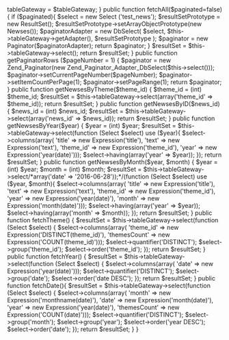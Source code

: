 
<?php




namespace Newses\Model;



use Zend\Db\TableGateway\TableGateway;

use Zend\Db\Sql\Select;



use Zend\Db\ResultSet\ResultSet;

use Zend\Paginator\Adapter\DbSelect;

use Zend\Paginator\Paginator;



use Zend\Db\Sql\Predicate\Expression;



use Zend\View\Model\ViewModel;



class NewsesTable

{

protected $tableGateway;



public function __construct(TableGateway $tableGateway)

{

$this->tableGateway = $tableGateway;

}



public function fetchAll($paginated=false)

{ 

if ($paginated){

$select = new Select ('test_news');

$resultSetPrototype = new ResultSet();

$resultSetPrototype->setArrayObjectPrototype(new Newses());

$paginatorAdapter = new DbSelect(

$select,

$this->tableGateway->getAdapter(),

$resultSetPrototype

);

$paginator = new Paginator($paginatorAdapter);

return $paginator;

}

$resultSet = $this->tableGateway->select();

return $resultSet;

}



public function getPaginatorRows ($pageNumber = 1)

{

$paginator = new Zend_Paginator(new Zend_Paginator_Adapter_DbSelect($this->select()));

$paginator->setCurrentPageNumber($pageNumber);

$paginator->setItemCountPerPage(1);

$paginator->setPageRange(1);

return $paginator;

}



public function getNewsesByTheme($theme_id)

{

$theme_id = (int) $theme_id;

$resultSet = $this->tableGateway->select(array('theme_id' => $theme_id));

return $resultSet;

}



public function getNewsesByID($news_id)

{

$news_id = (int) $news_id;

$resultSet = $this->tableGateway->select(array('news_id' => $news_id));

return $resultSet;

}



public function getNewsesByYear($year)

{

$year = (int) $year;

$resultSet = $this->tableGateway->select(function (Select $select) use ($year){

$select->columns(array( 

'title' => new Expression('title'),

'text' => new Expression('text'),

'theme_id' => new Expression('theme_id'),

'year' => new Expression('year(date)')));

$select->having(array('year' => $year));

});



return $resultSet;

}



public function getNewsesByMonth($year, $month)

{

$year = (int) $year;

$month = (int) $month;

$resultSet = $this->tableGateway->select/*array('date' => '2016-06-28'));*/(function (Select $select) use ($year, $month){

$select->columns(array( 

'title' => new Expression('title'),

'text' => new Expression('text'),

'theme_id' => new Expression('theme_id'),

'year' => new Expression('year(date)'),

'month' => new Expression('month(date)')));

$select->having(array('year' => $year));

$select->having(array('month' => $month));

});

return $resultSet;

}



public function fetchTheme()

{ 

$resultSet = $this->tableGateway->select(function (Select $select) {

$select->columns(array(

'theme_id' => new Expression('DISTINCT(theme_id)'),

'themesCount' => new Expression('COUNT(theme_id)')));

$select->quantifier('DISTINCT');

$select->group('theme_id');

$select->order('theme_id');

});

return $resultSet;

}



public function fetchYear()

{ 

$resultSet = $this->tableGateway->select(function (Select $select) {

$select->columns(array(

'date' => new Expression('year(date)')));

$select->quantifier('DISTINCT');

$select->group('date');

$select->order('date DESC');

});

return $resultSet;

}



public function fetchDate(){

$resultSet = $this->tableGateway->select(function (Select $select) {

$select->columns(array(

'month' => new Expression('monthname(date)'),

'date' => new Expression('month(date)'),

'year' => new Expression('year(date)'),

'themesCount' => new Expression('COUNT(date)')));

$select->quantifier('DISTINCT');

$select->group('month');

$select->group('year');

$select->order('year DESC');

$select->order('date');

});

return $resultSet;

} 



}
